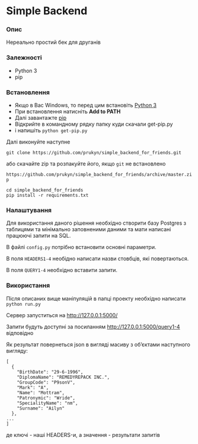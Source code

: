 # Simple Backend

### Опис
Нереально простий бек для друганів

### Залежності
- Python 3
- pip

### Встановлення

- Якщо в Вас Windows, то перед цим встановіть [Python 3](https://www.python.org/downloads/windows/)
- При встановлення натисніть **Add to PATH**
- Далі завантажте [pip](https://bootstrap.pypa.io/get-pip.py)
- Відкрийте в командному рядку папку куди скачали get-pip.py
- і напишіть ``python get-pip.py``

Далі виконуйте наступне

``git clone https://github.com/prukyn/simple_backend_for_friends.git``

або скачайте zip та розпакуйте його, якщо ``git`` не встановлено

 ``https://github.com/prukyn/simple_backend_for_friends/archive/master.zip``

```
cd simple_backend_for_friends
pip install -r requirements.txt
```

### Налаштування 
Для використання даного рішення необхідно створити базу Postgres з таблицями та
мінімально заповненими даними та мати написані працюючі запити на SQL.

В файлі `config.py` потрібно встановити основні параметри.

В поля ``HEADERS1-4`` необідно написати назви стовбців, які повертаються.

В поля ``QUERY1-4`` необхідно вставити запити.

### Використання
Після описаних вище маніпуляцій в папці проекту необхідно написати
``python run.py``

Сервер запуститься на http://127.0.0.1:5000/ 

Запити будуть доступні за посиланням http://127.0.0.1:5000/query1-4 відповідно

Як результат повернеться json в вигляді масиву з обʼєктами
наступного вигляду:
```
[
  {
    "BirthDate": "29-6-1996", 
    "DiplomaName": "REMEDYREPACK INC.", 
    "GroupCode": "P9sonV", 
    "Mark": "A", 
    "Name": "Mottram", 
    "Patronymic": "Wride", 
    "SpecialityName": "nm", 
    "Surname": "Ailyn"
  },
...
]
```
де ключі - наші HEADERS-и, а значення - результати запитів